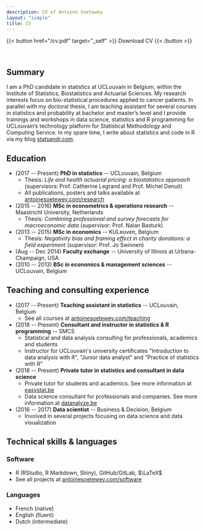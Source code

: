```yaml
---
description: CV of Antoine Soetewey
layout: "simple"
title: CV
---
```


{{< button href="/cv.pdf" target="_self" >}}
Download CV
{{< /button >}}

<br>

## Summary

I am a PhD candidate in statistics at UCLouvain in Belgium, within the Institute of Statistics, Biostatistics and Actuarial Sciences. My research interests focus on bio-statistical procedures applied to cancer patients. In parallel with my doctoral thesis, I am teaching assistant for several courses in statistics and probability at bachelor and master’s level and I provide trainings and workshops in data science, statistics and R programming for UCLouvain’s technology platform for Statistical Methodology and Computing Service. In my spare time, I write about statistics and code in R via my blog [statsandr.com](https://statsandr.com/).

## Education

- (2017 -- Present) **PhD in statistics** -- UCLouvain, Belgium
  + Thesis: *Life and health actuarial pricing: a biostatistics approach* (supervisors: Prof. Catherine Legrand and Prof. Michel Denuit)
  + All publications, posters and talks available at [antoinesoetewey.com/research](https://antoinesoetewey.com/research/)
- (2015 -- 2016) **MSc in econometrics & operations research** -- Maastricht University, Netherlands 
  + Thesis: *Combining professional and survey forecasts for macroeconomic data* (supervisor: Prof. Nalan Basturk)
- (2013 -- 2015) **MSc in economics** -- KULeuven, Belgium
  + Thesis: *Negativity bias and framing effect in charity donations: a field experiment* (supervisor: Prof. Jo Swinnen)
- (Aug -- Dec 2014) **Faculty exchange** -- University of Illinois at Urbana-Champaign, USA
- (2010 -- 2013) **BSc in economics & management sciences** -- UCLouvain, Belgium

## Teaching and consulting experience

- (2017 -- Present) **Teaching assistant in statistics** -- UCLouvain, Belgium
  + See all courses at [antoinesoetewey.com/teaching](https://antoinesoetewey.com/teaching/)
- (2018 -- Present) **Consultant and instructor in statistics & R programming** -- SMCS
  + Statistical and data analysis consulting for professionals, academics and students
  - Instructor for UCLouvain's university certificates "Introduction to data analysis with R", "Junior data analyst" and "Practice of statistics with R"
- (2018 -- Present) **Private tutor in statistics and consultant in data science**
  + Private tutor for students and academics. See more information at [easystat.be](ttps://easystat.be/)
  + Data science consultant for professionals and companies. See more information at [datanalyze.be](https://datanalyze.be/)
- (2016 -- 2017) **Data scientist** -- Business & Decision, Belgium
  + Involved in several projects focusing on data science and data visualization

## Technical skills & languages

### Software

- R (RStudio, R Markdown, Shiny), GitHub/GitLab, $\LaTeX$
- See all projects at [antoinesoetewey.com/software](https://antoinesoetewey.com/software/)

### Languages

- French (native)
- English (fluent)
- Dutch (intermediate)